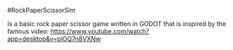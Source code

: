 #RockPaperScissorSim

Is a basic rock paper scissor game written in GODOT that is inspired by the famous video:
https://www.youtube.com/watch?app=desktop&v=plOQ7n8VXNw
